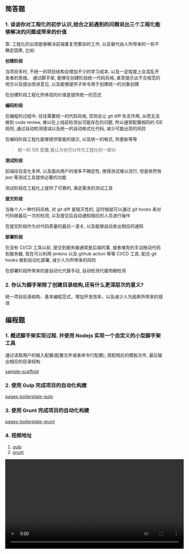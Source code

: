 ## 简答题

### 1. 谈谈你对工程化的初步认识,结合之前遇到的问题说出三个工程化能够解决的问题或带来的价值

答: 工程化的出现能够解决前端重复而繁杂的工作, 以及替代由人所带来的一些不确定因素, 比如:

**创建阶段**

当项目多时, 不统一的项目结构会增加不少的学习成本, 以及一定程度上会混乱开发者的思维。 通过脚手架, 能够在创建阶段统一代码风格, 甚至提示出不合规范的地方以及提出改进意见, 以及能够提供子命令用于创建统一的对象创建

在创建阶段工程化所体现的价值是提供统一的范式

**编码阶段**

在编程的过程中, 往往需要统一的代码风格, 否则会让 git diff 失去作用, 从而无法做到 code review, 难以在上线前检测出可能存在的问题, 所以通常配置相同的 IDE 规则, 通过自动检测错误以及统一的自动格式化代码, 减少可能出现的风险

在编码阶段工程化能够提供智能的提示, 以及统一的格式, 热更新等等

> 统一的 IDE 配置,我认为也可以作为工程化的一部分

**测试阶段**

前端往往变化多样, 以及面向用户的很多不确定性, 使得测试难以流行, 但是依然有 jest 等测试工具提供必要的功能

测试阶段在工程化上提供了可靠的, 满足需求的测试工具

**提交阶段**

当每个人一种代码风格, 对 git diff 是毁灭性的, 这时候就可以通过 git hooks 来对代码做最后一次的检测, 以及提交后自动通知相应的人员进行操作

在提交阶段作为对代码质量的最后一道关, 以及能够自动发出相应的通知

**部署阶段**

在没有 CI/CD 工具以前, 提交到服务器通常是后端的事, 或者难免的手动拖动代码到服务器, 现在可以利用 jenkins 以及 github action 等等 CI/CD 工具, 配合 git hooks 做到自动化部署, 减少人为所带来的风险

在部署阶段所带来的是自动化代替手动, 自动检测代替肉眼检测

### 2. 你认为脚手架除了创建目录结构,还有什么更深层次的意义?

统一项目目录结构、基本编程范式，增加开发效率，以及减少人为因素所带来的错误

## 编程题

### 1. 概述脚手架实现过程. 并使用 Nodejs 实现一个自定义的小型脚手架工具

通过读取用户的输入配置(配置文件或者命令行配置), 搭配相应的模板文件, 最后输出相应的目录结构

[sample-scaffold](./codes/sample-scaffold)

### 2. 使用 Gulp 完成项目的自动化构建

[pages-boilerplate-gulp](https://github.com/taixw2/fed-e-code/tree/98fe636c1a65d381eab0b684743a238704f458d0/part-02/module-02/pages-boilerplate-gulp)

### 3. 使用 Grunt 完成项目的自动化构建

[pages-boilerplate-grunt](https://github.com/taixw2/fed-e-code/tree/98fe636c1a65d381eab0b684743a238704f458d0/part-02/module-02/pages-boilerplate-grunt)

### 4. 视频地址

1. [gulp](https://dx-docs.oss-cn-shenzhen.aliyuncs.com/gulp-720p.mp4)
2. [grunt](https://dx-docs.oss-cn-shenzhen.aliyuncs.com/grunt-720p.mp4)

<video src="https://dx-docs.oss-cn-shenzhen.aliyuncs.com/gulp-720p.mp4" width="571" controls="controls" />

<video src="https://dx-docs.oss-cn-shenzhen.aliyuncs.com/grunt-720p.mp4" width="571" controls="controls" />
